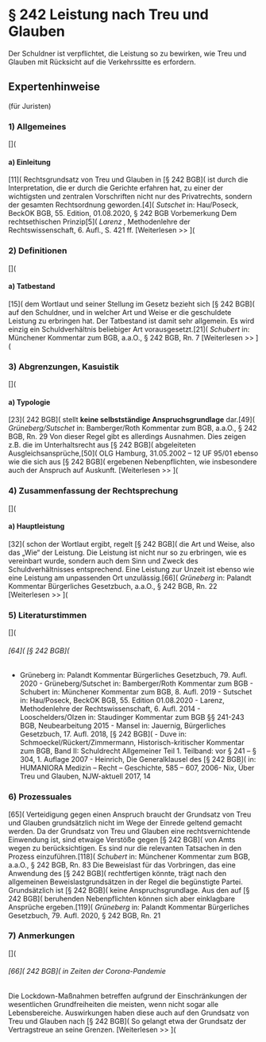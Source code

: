 # § 242 Leistung nach Treu und Glauben
Der Schuldner ist verpflichtet, die Leistung so zu bewirken, wie Treu und Glauben mit Rücksicht auf die Verkehrssitte es erfordern.
## Expertenhinweise
(für Juristen)
### 1) Allgemeines
[](
#### a) Einleitung
[11]( Rechtsgrundsatz von Treu und Glauben in [§ 242 BGB]( ist durch die Interpretation, die er durch die Gerichte erfahren hat, zu einer der wichtigsten und zentralen Vorschriften nicht nur des Privatrechts, sondern der gesamten Rechtsordnung geworden.[4]( _Sutschet_ in: Hau/Poseck, BeckOK BGB, 55. Edition, 01.08.2020, § 242 BGB Vorbemerkung Dem rechtsethischen Prinzip[5]( _Larenz_ , Methodenlehre der Rechtswissenschaft, 6. Aufl., S. 421 ff.
[Weiterlesen >> ](
### 2) Definitionen
[](
#### a) Tatbestand
[15]( dem Wortlaut und seiner Stellung im Gesetz bezieht sich [§ 242 BGB]( auf den Schuldner, und in welcher Art und Weise er die geschuldete Leistung zu erbringen hat. Der Tatbestand ist damit sehr allgemein. Es wird einzig ein Schuldverhältnis beliebiger Art vorausgesetzt.[21]( _Schubert_ in: Münchener Kommentar zum BGB, a.a.O., § 242 BGB, Rn. 7
[Weiterlesen >> ](
### 3) Abgrenzungen, Kasuistik
[](
#### a) Typologie
[23]( 242 BGB]( stellt **keine selbstständige Anspruchsgrundlage** dar.[49]( _Grüneberg/Sutschet_ in: Bamberger/Roth Kommentar zum BGB, a.a.O., § 242 BGB, Rn. 29 Von dieser Regel gibt es allerdings Ausnahmen. Dies zeigen z.B. die im Unterhaltsrecht aus [§ 242 BGB]( abgeleiteten Ausgleichsansprüche,[50]( OLG Hamburg, 31.05.2002 – 12 UF 95/01 ebenso wie die sich aus [§ 242 BGB]( ergebenen Nebenpflichten, wie insbesondere auch der Anspruch auf Auskunft.
[Weiterlesen >> ](
### 4) Zusammenfassung der Rechtsprechung
[](
#### a) Hauptleistung
[32]( schon der Wortlaut ergibt, regelt [§ 242 BGB]( die Art und Weise, also das „Wie“ der Leistung. Die Leistung ist nicht nur so zu erbringen, wie es vereinbart wurde, sondern auch dem Sinn und Zweck des Schuldverhältnisses entsprechend. Eine Leistung zur Unzeit ist ebenso wie eine Leistung am unpassenden Ort unzulässig.[66]( _Grüneberg_ in: Palandt Kommentar Bürgerliches Gesetzbuch, a.a.O., § 242 BGB, Rn. 22
[Weiterlesen >> ](
### 5) Literaturstimmen
[](
######  [64]( [§ 242 BGB](
- Grüneberg in: Palandt Kommentar Bürgerliches Gesetzbuch, 79. Aufl. 2020 - Grüneberg/Sutschet in: Bamberger/Roth Kommentar zum BGB - Schubert in: Münchener Kommentar zum BGB, 8. Aufl. 2019 - Sutschet in: Hau/Poseck, BeckOK BGB, 55. Edition 01.08.2020 - Larenz, Methodenlehre der Rechtswissenschaft, 6. Aufl. 2014 - Looschelders/Olzen in: Staudinger Kommentar zum BGB §§ 241-243 BGB, Neubearbeitung 2015 - Mansel in: Jauernig, Bürgerliches Gesetzbuch, 17. Aufl. 2018, [§ 242 BGB]( - Duve in: Schmoeckel/Rückert/Zimmermann, Historisch-kritischer Kommentar zum BGB, Band II: Schuldrecht Allgemeiner Teil 1. Teilband: vor § 241 – § 304, 1. Auflage 2007 - Heinrich, Die Generalklausel des [§ 242 BGB]( in: HUMANIORA Medizin – Recht – Geschichte, 585 – 607, 2006- Nix, Über Treu und Glauben, NJW-aktuell 2017, 14
### 6) Prozessuales
[65]( Verteidigung gegen einen Anspruch braucht der Grundsatz von Treu und Glauben grundsätzlich nicht im Wege der Einrede geltend gemacht werden. Da der Grundsatz von Treu und Glauben eine rechtsvernichtende Einwendung ist, sind etwaige Verstöße gegen [§ 242 BGB]( von Amts wegen zu berücksichtigen. Es sind nur die relevanten Tatsachen in den Prozess einzuführen.[118]( _Schubert_ in: Münchener Kommentar zum BGB, a.a.O., § 242 BGB, Rn. 83
Die Beweislast für das Vorbringen, das eine Anwendung des [§ 242 BGB]( rechtfertigen könnte, trägt nach den allgemeinen Beweislastgrundsätzen in der Regel die begünstigte Partei. Grundsätzlich ist [§ 242 BGB]( keine Anspruchsgrundlage. Aus den auf [§ 242 BGB]( beruhenden Nebenpflichten können sich aber einklagbare Ansprüche ergeben.[119]( _Grüneberg_ in: Palandt Kommentar Bürgerliches Gesetzbuch, 79. Aufl. 2020, § 242 BGB, Rn. 21
### 7) Anmerkungen
[](
######  [66]( 242 BGB]( in Zeiten der Corona-Pandemie
Die Lockdown-Maßnahmen betreffen aufgrund der Einschränkungen der wesentlichen Grundfreiheiten die meisten, wenn nicht sogar alle Lebensbereiche.
Auswirkungen haben diese auch auf den Grundsatz von Treu und Glauben nach [§ 242 BGB](
So gelangt etwa der Grundsatz der Vertragstreue an seine Grenzen.
[Weiterlesen >> ](